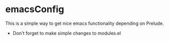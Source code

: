 # emacsConfig

This is a simple way to get nice emacs functionality depending on Prelude.

* Don't forget to make simple changes to modules.el


